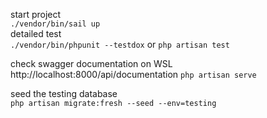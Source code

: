 start project   
```./vendor/bin/sail up```  
detailed test   
```./vendor/bin/phpunit --testdox``` or ```php artisan test```  

check swagger documentation on WSL http://localhost:8000/api/documentation 
```php artisan serve``` 

seed the testing database   
```php artisan migrate:fresh --seed --env=testing```    


